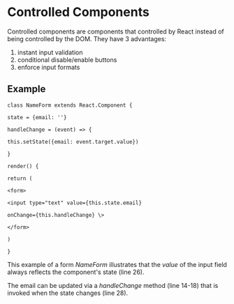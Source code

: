 # Controlled Components
Controlled components are components that controlled by React instead of being controlled by the DOM. They have 3 advantages:

1. instant input validation
2. conditional disable/enable buttons
3. enforce input formats

## Example

`class NameForm extends React.Component {`

`state = {email: ''}`

`handleChange = (event) => {`

`this.setState({email: event.target.value})`

`}`

`render() {`

`return (`

`<form>`

`<input type="text" value={this.state.email}`

`onChange={this.handleChange} \>`

`</form>`

`)`

`}`

This example of a form _NameForm_ illustrates that the _value_ of the input field always reflects the component's state (line 26).

The email can be updated via a _handleChange_ method (line 14-18) that is invoked when the state changes (line 28).
